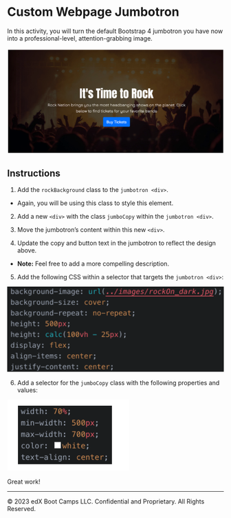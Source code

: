 # Custom Webpage Jumbotron

In this activity, you will turn the default Bootstrap 4 jumbotron you have now into a professional-level, attention-grabbing image.  

  ![Custom Jumbotron Solution](./images/custom-jumbotron-solution.png)

## Instructions

1. Add the `rockBackground` class to the `jumbotron <div>`.
- Again, you will be using this class to style this element.

2. Add a new `<div>` with the class `jumboCopy` within the `jumbotron <div>`.

3. Move the jumbotron’s content within this new `<div>`.

4. Update the copy and button text in the jumbotron to reflect the design above. 
- **Note:** Feel free to add a more compelling description.

5. Add the following CSS within a selector that targets the `jumbotron <div>`:

  ![Jumbotron CSS Properties](./images/jumbotron-css-properties.png)

6. Add a selector for the `jumboCopy` class with the following properties and values:

  ![jumboCopy CSS Properties](./images/jumboCopy-css-properties.png)

Great work!

---

© 2023 edX Boot Camps LLC. Confidential and Proprietary. All Rights Reserved.

